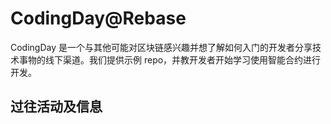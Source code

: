 # CodingDay@Rebase

CodingDay 是一个与其他可能对区块链感兴趣并想了解如何入门的开发者分享技术事物的线下渠道。我们提供示例 repo，并教开发者开始学习使用智能合约进行开发。

## 过往活动及信息
